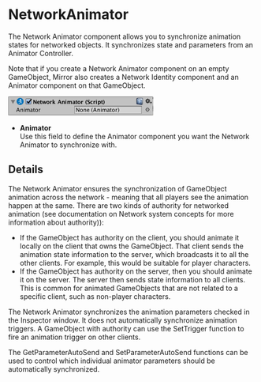 # NetworkAnimator

The Network Animator component allows you to synchronize animation states for networked objects. It synchronizes state and parameters from an Animator Controller.

Note that if you create a Network Animator component on an empty GameObject, Mirror also creates a Network Identity component and an Animator component on that GameObject.

![The Network Animator component in the Inspector window](NetworkAnimatorComponent.png)

-   **Animator**  
    Use this field to define the Animator component you want the Network Animator to synchronize with.

## Details

The Network Animator ensures the synchronization of GameObject animation across the network - meaning that all players see the animation happen at the same. There are two kinds of authority for networked animation (see documentation on Network system concepts for more information about authority)):

-   If the GameObject has authority on the client, you should animate it locally on the client that owns the GameObject. That client sends the animation state information to the server, which broadcasts it to all the other clients. For example, this would be suitable for player characters.
-   If the GameObject has authority on the server, then you should animate it on the server. The server then sends state information to all clients. This is common for animated GameObjects that are not related to a specific client, such as non-player characters.

The Network Animator synchronizes the animation parameters checked in the Inspector window. It does not automatically synchronize animation triggers. A GameObject with authority can use the SetTrigger function to fire an animation trigger on other clients.

The GetParameterAutoSend and SetParameterAutoSend functions can be used to control which individual animator parameters should be automatically synchronized.
